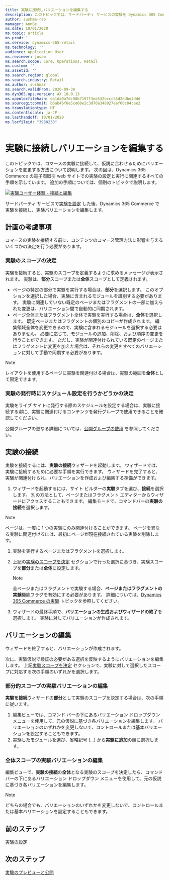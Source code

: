 ```yaml
---
title: 実験に接続しバリエーションを編集する
description: このトピックでは、サードパーティ サービスの実験を Dynamics 365 Commerce に接続する方法と実験のバリエーションを編集する方法について説明します。
author: sushma-rao
manager: AnnBe
ms.date: 10/01/2020
ms.topic: article
ms.prod: ''
ms.service: dynamics-365-retail
ms.technology: ''
audience: Application User
ms.reviewer: josaw
ms.search.scope: Core, Operations, Retail
ms.custom: ''
ms.assetid: ''
ms.search.region: global
ms.search.industry: Retail
ms.author: sushmar
ms.search.validFrom: 2020-09-30
ms.dyn365.ops.version: AX 10.0.13
ms.openlocfilehash: ea1da0a7dc90b7197f3ee532bccc55d2ddbe4ddd
ms.sourcegitcommit: b6ab46f6e5ce60e2c3d70a348827eaf60c84cae2
ms.translationtype: HT
ms.contentlocale: ja-JP
ms.lasthandoff: 10/01/2020
ms.locfileid: "3930238"
---
```

# <a name="connect-an-experiment-and-edit-variations"></a>実験に接続しバリエーションを編集する

このトピックでは、コマースの実験に接続して、仮説に合わせるためにバリエーションを変更する方法について説明します。 次の図は、Dynamics 365 Commerce の電子商取引 web サイトでの実験の設定と実行に関連するすべての手順を示しています。 追加の手順については、個別のトピックで説明します。

[![実験ユーザー体験 - 接続と編集](./media/experimentation_connect_edit.svg) ](./media/experimentation_connect_edit.svg#lightbox)

サードパーティ サービスで[実験を設定](experimentation-setup.md) した後、Dynamics 365 Commerce で実験を接続し、実験バリエーションを編集します。

## <a name="planning-considerations"></a>計画の考慮事項

コマースの実験を接続する前に、コンテンツのコマース管理方法に影響を与えるいくつかの決定を行う必要があります。

### <a name="determine-the-scope-of-your-experiment"></a>実験のスコープの決定
実験を接続すると、実験のスコープを定義するように求めるメッセージが表示されます。 実験は、**部分**スコープまたは**全体**スコープとして定義されます。
- ページの特定の部分で実験を実行する場合は、**部分**を選択します。 このオプションを選択した場合、実験に含まれるモジュールを識別する必要があります。 実験に関連していない既定のページまたはフラグメントの一部に加えられた変更は、バリエーション間で自動的に同期されます。
- ページ全体またはフラグメント全体で実験を実行する場合は、**全体**を選択します。 既定ページまたはフラグメントの個別のコピーが作成されます。 編集領域全体を変更できるので、実験に含まれるモジュールを選択する必要はありません。 必要に応じて、モジュールの追加、削除、および順序の変更を行うことができます。 ただし、実験が関連付けられている既定のページまたはフラグメントに変更を加えた場合は、それらの変更をすべてのバリエーションに対して手動で同期する必要があります。

<!-- not to editors, we're adding an image here to illustrate the difference. it will help.) -->

> [!NOTE]
> レイアウトを使用するページに実験を関連付ける場合は、実験の範囲を**全体**として限定できます。

### <a name="decide-if-you-want-to-schedule-when-your-experiment-is-published"></a>実験の発行時にスケジュール設定を行うかどうかの決定
実験をライブ サイトに発行する際のスケジュールを設定する場合は、実験に接続する*前*に、実験に関連付けるコンテンツを発行グループで使用できることを確認してください。 

公開グループの更なる詳細については、[公開グループの使用](publish-groups.md) を参照してください。


## <a name="connect-your-experiment"></a>実験の接続
実験を接続するには、**実験の接続**ウィザードを起動します。 ウィザードでは、実験に接続するために必要な手順を実行できます。 ウィザードを完了すると、実験が関連付けられ、バリエーションを作成および編集する準備ができます。

1. ウィザードを起動するには、サイト ビルダーの**実験**タブを選び、**接続**を選択します。 別の方法として、ページまたはフラグメント エディターからウィザードにアクセスすることもできます。 編集モードで、コマンドバーの**実験の接続**を選択します。

> [!NOTE]
> ページは、一度に 1 つの実験にのみ関連付けることができます。 ページを異なる実験に関連付けるには、最初にページが現在接続されている実験を削除します。

1. 実験を実行するページまたはフラグメントを選択します。
1. 上記の[実験のスコープを決定](#determine-the-scope-of-your-experiment) セクションで行った選択に基づき、実験スコープを**部分**または**全体**に設定します。
    > [!NOTE]
    > 全ページまたはフラグメントで実験する場合、**ページまたはフラグメントの実験**機能フラグを有効にする必要があります。 詳細については、[Dynamics 365 Commerce の実験](experimentation-overview.md) トピックを参照してください。
    
1. ウィザードの最終手順で、**バリエーションの生成およびウィザードの終了**を選択します。 実験に対してバリエーションが作成されます。 

## <a name="edit-your-variations"></a>バリエーションの編集
ウィザードを終了すると、バリエーションが作成されます。 

次に、実験仮説で検証の必要がある選択を反映するようにバリエーションを編集します。 上記[実験スコープを決定](#determine-the-scope-of-your-experiment) セクションで、実験に対して選択したスコープに対応する次の手順のいずれかを選択します。

### <a name="edit-variations-for-experiments-with-partial-scope"></a>部分的スコープの実験バリエーションの編集
**実験を接続**ウィザードの**部分**として実験のスコープを決定する場合は、次の手順に従います。

1. 編集ビューでは、コマンド バーの下にあるバリエーション ドロップダウン メニューを使用して、元の仮説に基づき各バリエーションを編集します。 バリエーションのいずれかを変更しないで、コントロールまたは基本バリエーションを設定することもできます。
1. 実験したモジュールを選び、省略記号 (...) から**実験に追加**の順に選択します。

### <a name="edit-variations-for-experiments-with-entire-scope"></a>全体スコープの実験バリエーションの編集
編集ビューで、**実験の接続**の**全体**となる実験のスコープを決定したら、コマンドバーの下にあるバリエーション ドロップダウン メニューを使用して、元の仮説に基づき各バリエーションを編集します。 

> [!NOTE]
> どちらの場合でも、バリエーションのいずれかを変更しないで、コントロールまたは基本バリエーションを設定することもできます。

## <a name="previous-step"></a>前のステップ
[実験の設定](experimentation-setup.md) 


## <a name="next-step"></a>次のステップ
[実験のプレビューと公開](experimentation-preview-publish.md)
